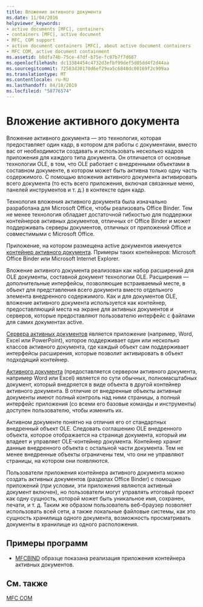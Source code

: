 ```yaml
---
title: Вложение активного документа
ms.date: 11/04/2016
helpviewer_keywords:
- active documents [MFC], containers
- containers [MFC], active document
- MFC, COM support
- active document containers [MFC], about active document containers
- MFC COM, active document containment
ms.assetid: b8dfa74b-75ce-47df-b75e-fc87b7f7d687
ms.openlocfilehash: dc13384454c4732d3efbf99def5d05dd4f2d44aa
ms.sourcegitcommit: 72583d30170d6ef29ea5c6848dc00169f2c909aa
ms.translationtype: MT
ms.contentlocale: ru-RU
ms.lasthandoff: 04/18/2019
ms.locfileid: "58776574"
---
```

# <a name="active-document-containment"></a>Вложение активного документа

Вложение активного документа — это технология, которая предоставляет один кадр, в котором для работы с документами, вместо вас от необходимости создавать и использовать несколько кадров приложения для каждого типа документа. Он отличается от основные технологии OLE, в том, что OLE работает с внедренными объектами в составном документе, в котором может быть активна только одну часть содержимого. С помощью вложения активного документа активировать всего документа (то есть всего приложения, включая связанные меню, панелей инструментов и т. д.) в контексте один кадр.

Технология вложения активного документа была изначально разработана для Microsoft Office, чтобы реализовать Office Binder. Тем не менее технология обладает достаточной гибкостью для поддержки контейнеров активных документов, отличных от Office Binder и может поддерживать серверы документов, отличных от приложений Office и совместимыми с Microsoft Office.

Приложение, на котором размещена active документов именуется [контейнер активного документа](../mfc/active-document-containers.md). Примеры таких контейнеров: Microsoft Office Binder или Microsoft Internet Explorer.

Вложение активного документа реализован как набор расширений для OLE документы, составной документ технологии OLE. Расширения — дополнительные интерфейсы, позволяющие встраиваемый месте, в объект для представления всего документа вместо отдельного элемента внедренного содержимого. Как и для документов OLE, вложение активного документа используется как контейнер, предоставляющий места на экране для активных документов и серверов, которые предоставляют пользователю интерфейс с файлами для самих документах active.

[Сервера активных документов](../mfc/active-document-servers.md) является приложение (например, Word, Excel или PowerPoint), которое поддерживает один или несколько классов активного документа, где каждый объект сам поддерживает интерфейсы расширения, которые позволит активировать в объект подходящий контейнер.

[Активного документа](../mfc/active-documents.md) (предоставляется сервером активного документа, например Word или Excel) является по сути обычных, полномасштабных документ, который внедряется в виде объекта в другой контейнер активного документа. В отличие от внедренные объекты активные документы имеют полный контроль над ними страницы, а полный интерфейс приложения (со всеми его базовые команды и инструменты) доступен пользователю, чтобы изменить их.

Активном документе понятно на отличия его от стандартных внедренный объект OLE. Следовать соглашению OLE внедренного объекта, которое отображается на странице документа, который им владеет и управляет OLE-контейнер документа. Контейнер хранит данные внедренного объекта с остальной части документа. Тем не менее внедренные объекты ограничены тем, что они не управляют страницы, на котором они появляются.

Пользователи приложения контейнера активного документа можно создать активных документов (разделах Office Binder) с помощью приложений (при условии, эти приложения являются активный документ включен), но пользователи могут управлять итоговый проект как одну сущность, которой может быть уникальное имя, сохранен, печати, и т. д. Таким же образом пользователь веб-браузер позволяет использовать всей сети, а также локальные файловые системы, как это сущность хранилища одного документа, возможность просматривать документы в хранилище из одного расположения.

## <a name="sample-programs"></a>Примеры программ

- [MFCBIND](../overview/visual-cpp-samples.md) образце показана реализация приложения контейнера активных документов.

## <a name="see-also"></a>См. также

[MFC COM](../mfc/mfc-com.md)
